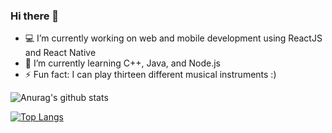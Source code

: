 ### Hi there 👋 

- :computer: I’m currently working on web and mobile development using ReactJS and React Native
- 🌱 I’m currently learning C++, Java, and Node.js
- :zap: Fun fact: I can play thirteen different musical instruments :)

![Anurag's github stats](https://github-readme-stats.vercel.app/api?username=johnnyjoxenfree&show_icons=true&theme=merko)

[![Top Langs](https://github-readme-stats.vercel.app/api/top-langs/?username=johnnyjoxenfree&exclude_repo=newsBot,todo-app,website,meal-maker,portfoliowebsite,assman,eat-harmony&layout=compact&theme=merko)](https://github.com/anuraghazra/github-readme-stats)
